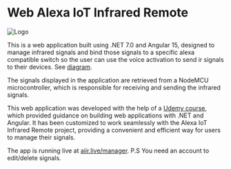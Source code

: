 # Web Alexa IoT Infrared Remote
![Logo](https://i.imgur.com/ZhFlu1O.jpg)

This is a web application built using .NET 7.0 and Angular 15, designed to manage infrared signals and bind those signals to a specific alexa compatible switch so the user can use the voice activation to send ir signals to their devices. See [diagram](https://i.imgur.com/noVu3ln.png).

The signals displayed in the application are retrieved from a NodeMCU microcontroller, which is responsible for receiving and sending the infrared signals.

This web application was developed with the help of a [Udemy course](https://www.udemy.com/course/learn-to-build-an-e-commerce-app-with-net-core-and-angula), which provided guidance on building web applications with .NET and Angular. It has been customized to work seamlessly with the Alexa IoT Infrared Remote project, providing a convenient and efficient way for users to manage their signals.

The app is running live at [aiir.live/manager](https://aiir.live/manager).
P.S You need an account to edit/delete signals.
